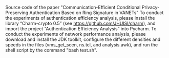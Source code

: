 Source code of the paper "Communication-Efficient Conditional Privacy-Preserving Authentication Based on Ring Signature in VANETs"
To conduct the experiments of authentication efficiency analysis, please install the library “Charm-crypto 0.5” (see https://github.com/JHUISI/charm), and import the project “Authentication Efficiency Analysis” into Pycharm.
To conduct the experiments of network performance analysis, please download and install the JDK toolkit, configure the different densities and speeds in the files (vms_get_scen, ns.tcl, and analysis.awk), and run the shell script by the command "bash test.sh".
